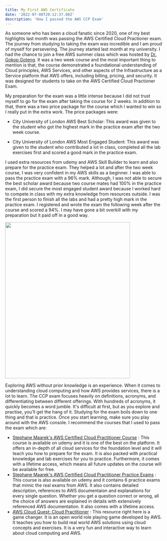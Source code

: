 ```yaml
---
title: My First AWS Certificate
date: '2022-07-08T20:12:37.00Z'
description: 'How I passed the AWS CCP Exam'
---
```


As someone who has been a cloud fanatic since 2020, one of my best highlights last month was passing the AWS Certified Cloud Practioner exam. The journey from studying to taking the exam was incredible and I am proud of myself for persevering. The journey started last month at my university. I had the chance to join a free AWS summer class which was hosted by <a href="http://eecs.qmul.ac.uk/profiles/gotenggokop.html">Dr. Gokop Goteng</a>. It was a two week course and the most important thing to mention is that, the course demonstrated a foundational understanding of Cloud principles, AWS Services, and other aspects of the Infrastructure as a Service platform that AWS offers, including billing, pricing, and security. It was designed for students to take on the AWS Certified Cloud Practioner Exam.

My preparation for the exam was a little intense because I did not trust myself to go for the exam after taking the course for 2 weeks. In addition to that, there was a two price package for the course which I wanted to win so I really put in the extra work. The price packages were:
- City University of London AWS Best Scholar: This award was given to the student who got the highest mark in the practice exam after the two week course.

- City University of London AWS Most Engaged Student: This award was given to the student who contributed a lot in class, completed all the lab exercises first and scored a good mark in the practice exam.

I used extra resources from udemy and AWS Skill Builder to learn and also prepare for the practice exam. They helped a lot and after the two week course, I was very confident in my AWS skills as a beginner. I was able to pass the practice exam with a 96% mark. Although, I was not able to secure the best scholar award because two course mates had 100% in the practice exam, I did secure the most engaged student award because I worked hard to compete in class with my extra knowledge from resources outside. I was the first person to finish all the labs and had a pretty high mark in the practice exam. I registered and wrote the exam the following week after the course and scored a 94%. I may have gone a bit overkill with my preparation but it paid off in a good way. 

<img src="https://user-images.githubusercontent.com/37503046/178597909-bf1d6f71-7cf6-4eb6-b728-a8a8f9a7975a.jpg" 
     width="400" 
     height="500" />
     
     
Exploring AWS without prior knowledge is an experience. When it comes to understanding cloud computing and how AWS provides services, there is a lot to learn. The CCP exam focuses heavily on definitions, acronyms, and differentiating between different offerings. With hundreds of acronyms, it quickly becomes a word jumble. It's difficult at first, but as you explore and practise, you'll get the hang of it. Studying for the exam boils down to one thing and that is practice. Once you start learning, make sure you play around with the AWS console. I recommend the courses that I used to pass the exam which are:
- <a href="https://www.udemy.com/course/aws-certified-cloud-practitioner-new/">Stephane Maarek's AWS Certified Cloud Practitioner Course</a> : This course is available on udemy and it is one of the best on the platform. It offers an in-depth of all cloud services for the foundation level and it will teach you how to prepare for the exam. It is also packed with practical knowledge and lab exercises  for you to practice. Furthermore, it comes with a lifetime access, which means all future updates on the course will be available for free.
- <a href="https://www.udemy.com/course/practice-exams-aws-certified-cloud-practitioner/">Stephane Maarek's AWS Certified Cloud Practitioner Practice Exams</a> : This course is also available on udemy and it contains 6 practice exams that mimic the real exams from AWS. It also contains detailed description, references to AWS documentaion and explanations for every single question. Whether you get a question correct or wrong, all the choice of answers are explained in details with extensively referenced AWS documentation. It also comes with a lifetime access.
- <a href="https://explore.skillbuilder.aws/learn/course/external/view/elearning/11458/aws-cloud-quest-cloud-practitioner">AWS Cloud Quest: Cloud Practitioner</a> : This resource right here is a game changer. It is an open world role playing game developed by AWS. It teaches you how to build real world AWS solutions using cloud concepts and exercises. It is a very fun and interactive way to learn about cloud computing and AWS. 
